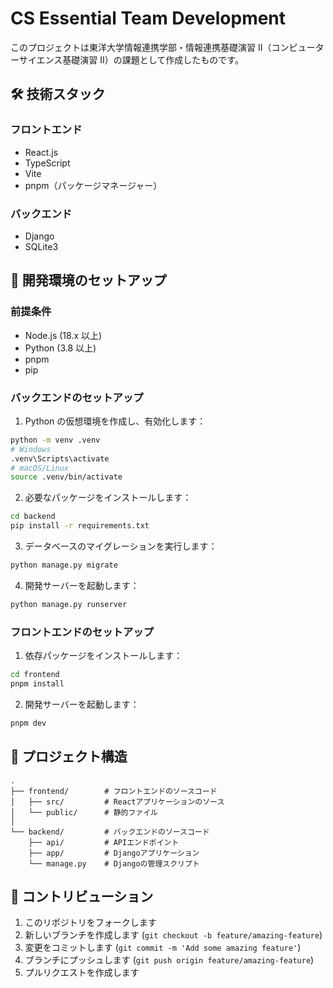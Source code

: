 # CS Essential Team Development

このプロジェクトは東洋大学情報連携学部・情報連携基礎演習 II（コンピューターサイエンス基礎演習 II）の課題として作成したものです。

## 🛠 技術スタック

### フロントエンド

- React.js
- TypeScript
- Vite
- pnpm（パッケージマネージャー）

### バックエンド

- Django
- SQLite3

## 🚀 開発環境のセットアップ

### 前提条件

- Node.js (18.x 以上)
- Python (3.8 以上)
- pnpm
- pip

### バックエンドのセットアップ

1. Python の仮想環境を作成し、有効化します：

```bash
python -m venv .venv
# Windows
.venv\Scripts\activate
# macOS/Linux
source .venv/bin/activate
```

2. 必要なパッケージをインストールします：

```bash
cd backend
pip install -r requirements.txt
```

3. データベースのマイグレーションを実行します：

```bash
python manage.py migrate
```

4. 開発サーバーを起動します：

```bash
python manage.py runserver
```

### フロントエンドのセットアップ

1. 依存パッケージをインストールします：

```bash
cd frontend
pnpm install
```

2. 開発サーバーを起動します：

```bash
pnpm dev
```

## 📁 プロジェクト構造

```
.
├── frontend/        # フロントエンドのソースコード
│   ├── src/         # Reactアプリケーションのソース
│   └── public/      # 静的ファイル
│
└── backend/         # バックエンドのソースコード
    ├── api/         # APIエンドポイント
    ├── app/         # Djangoアプリケーション
    └── manage.py    # Djangoの管理スクリプト
```

## 🤝 コントリビューション

1. このリポジトリをフォークします
2. 新しいブランチを作成します (`git checkout -b feature/amazing-feature`)
3. 変更をコミットします (`git commit -m 'Add some amazing feature'`)
4. ブランチにプッシュします (`git push origin feature/amazing-feature`)
5. プルリクエストを作成します
